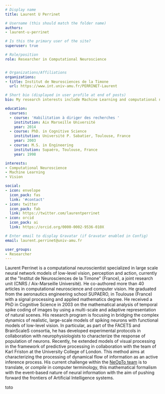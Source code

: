 ```yaml
---
# Display name
title: Laurent U Perrinet

# Username (this should match the folder name)
authors:
- laurent-u-perrinet

# Is this the primary user of the site?
superuser: true

# Role/position
role: Researcher in Computational Neuroscience


# Organizations/Affiliations
organizations:
- title: Institut de Neurosciences de la Timone
  url: https://www.int.univ-amu.fr/PERRINET-Laurent

# Short bio (displayed in user profile at end of posts)
bio: My research interests include Machine Learning and computational neuroscience applied to Vision.

education:
  courses:
  - course: 'Habilitation à diriger des recherches '
    institution: Aix Marseille Université
    year: 2014
  - course: PhD. in Cognitive Science
    institution: Université P. Sabatier, Toulouse, France
    year: 2003
  - course: M.S. in Engineering
    institution: Supaéro, Toulouse, France
    year: 1998

interests:
- Computational Neuroscience
- Machine Learning
- Vision

social:
- icon: envelope
  icon_pack: fas
  link: '#contact'
- icon: twitter
  icon_pack: fab
  link: https://twitter.com/laurentperrinet
- icon: orcid
  icon_pack: ai
  link: https://orcid.org/0000-0002-9536-010X

# Enter email to display Gravatar (if Gravatar enabled in Config)
email: laurent.perrinet@univ-amu.fr

user_groups:
- Researcher
---
```

Laurent Perrinet is a computational neuroscientist specialized in large scale neural network models of low-level vision, perception and action, currently at the "Institut de Neurosciences de la Timone" (France), a joint research unit (CNRS / Aix-Marseille Université). He co-authored more than 40 articles in computational neuroscience and computer vision. He graduated from the aeronautics engineering school SUPAERO, in Toulouse (France) with a signal processing and applied mathematics degree. He received a PhD in Cognitive Science in 2003 on the mathematical analysis of temporal spike coding of images by using a multi-scale and adaptive representation of natural scenes. His research program is focusing in bridging the complex dynamics of realistic, large-scale models of spiking neurons with functional models of low-level vision. In particular, as part of the FACETS and BrainScaleS consortia, he has developed experimental protocols in collaboration with neurophysiologists to characterize the response of population of neurons. Recently, he extended models of visual processing in the framework of predictive processing in collaboration with the team of Karl Friston at the University College of London. This method aims at characterizing the processing of dynamical flow of information as an active inference process. His current challenge within the <a href="https://www.int.univ-amu.fr/spip.php?page=equipe&equipe=NeOpTo&lang=en">NeOpTo team</a> is to translate, or *compile* in computer terminology, this mathematical formalism with the event-based nature of neural information with the aim of pushing forward the frontiers of Artificial Intelligence systems.


toto

